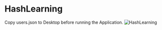 # HashLearning
Copy users.json to Desktop before running the Application.
![HashLearning](https://drive.google.com/file/d/0B8GDM5cHFmgLLXFpWUJHQ0diMlE/view?usp=sharing)
